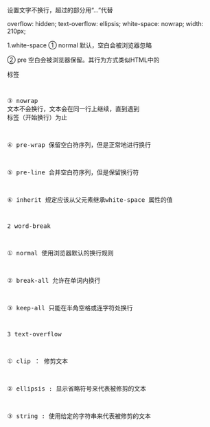 <!--
 * @Author: your name
 * @Date: 2019-10-30 15:14:17
 * @LastEditTime: 2019-10-30 15:14:32
 * @LastEditors: Please set LastEditors
 * @Description: In User Settings Edit
 * @FilePath: \myvuepress\docs\100\css\8-css文字不换行超过部分用....md
 -->
设置文字不换行，超过的部分用“...”代替

 overflow: hidden;
 text-overflow: ellipsis;
 white-space: nowrap;
 width: 210px;


 
 
1.white-space
① normal 默认，空白会被浏览器忽略

② pre 空白会被浏览器保留。其行为方式类似HTML中的<pre>标签

③ nowrap 文本不会换行，文本会在同一行上继续，直到遇到<br>标签（开始换行）为止

④ pre-wrap 保留空白符序列，但是正常地进行换行

⑤ pre-line 合并空白符序列，但是保留换行符

⑥ inherit 规定应该从父元素继承white-space 属性的值

2 word-break

① normal 使用浏览器默认的换行规则

② break-all 允许在单词内换行

③ keep-all 只能在半角空格或连字符处换行

3 text-overflow

① clip ： 修剪文本

② ellipsis : 显示省略符号来代表被修剪的文本

③ string : 使用给定的字符串来代表被修剪的文本